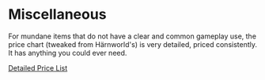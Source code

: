# Miscellaneous

For mundane items that do not have a clear and common gameplay use, the price chart (tweaked from Härnworld's) is very detailed, priced consistently. It has anything you could ever need.

[Detailed Price List](../../Referee%20Specific/Economy/Detailed%20Prices/Detailed%20Price%20List.md)